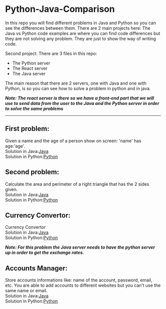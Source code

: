 # Python-Java-Comparison
In this repo you will find different problems in Java and Python so you can see the differences between them.
There are 2 main projects here:
The Java vs Python code examples are where you can find code differences but they are not solving any problem. They are just to show the way of writing code.

Second project:
There are 3 files in this repo:
  - The Python server
  - The React server
  - The Java server

The main reason that there are 2 servers, one with Java and one with Python, is so you can see how to
solve a problem in python and in java.

***Note: The react server is there so we have a front-end part that we will use to send data from the user to the Java and the Python server in order to solve the same problems***

----------------------------------------------------------------------------------------------------------------------------------------

## First problem:

Given a name and the age of a person show on screen: 'name' has age:'age'.<br>
Solution in Java:[Java](Javaserver/ITSchool/src/main/java/demoschool/ITSchool/services/FirstProblemServices.java)<br>
Solution in Python:[Python](Pythonserver/problems/responses/FirstProblem.py)<br>

## Second problem:

Calculate the area and perimeter of a right triangle that has the 2 sides given.<br>
Solution in Java:[Java](Javaserver/ITSchool/src/main/java/demoschool/ITSchool/services/SecondProblemServices.java)<br>
Solution in Python:[Python](Pythonserver/problems/responses/SecondProblem.py)<br>

## Currency Convertor:

Currency Convertor <br>
Solution in Java:[Java](Javaserver/ITSchool/src/main/java/demoschool/ITSchool/services/CurrencyConvertorServices.java)<br>
Solution in Python:[Python](Pythonserver/problems/responses/CurrencyConvertor.py)<br>

***Note: For this problem the Java server needs to have the python server up in order to get the exchange rates.***

## Accounts Manager:

Store accounts informations like: name of the account, password, email, etc. You are able to add accounts to different websites but you can't use
the same name or email.</br>
Solution in Java:[Java](Javaserver/ITSchool/src/main/java/demoschool/ITSchool/services/AccountManagementServices.java)<br>
Solution in Python:[Python](Pythonserver/problems/responses/AccountManagement.py)<br>
